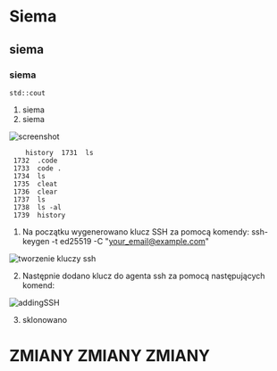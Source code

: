 # Siema 

## siema

### siema 

`std::cout`

1. siema 
2. siema

![screenshot](/Screenshot-20220313183416-149x201.png)

```
    history  1731  ls
 1732  .code
 1733  code .
 1734  ls
 1735  cleat
 1736  clear
 1737  ls
 1738  ls -al
 1739  history

```

1. Na początku wygenerowano klucz SSH za pomocą komendy: ssh-keygen -t ed25519 -C "your_email@example.com"

![tworzenie kluczy ssh](/Screenshot-20220313184743-835x339.png)

2. Następnie dodano klucz do agenta ssh za pomocą następujących komend:

![addingSSH](/addingSSH.png)

3. sklonowano


# ZMIANY ZMIANY ZMIANY 

